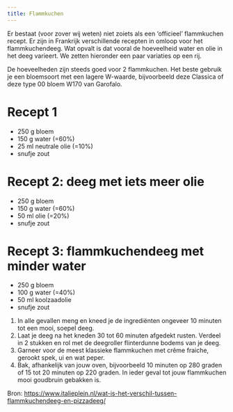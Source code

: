 ```yaml
---
title: Flammkuchen
---
```


Er bestaat (voor zover wij weten) niet zoiets als een ‘officieel’ flammkuchen recept. Er zijn in Frankrijk verschillende recepten in omloop voor het flammkuchendeeg. Wat opvalt is dat vooral de hoeveelheid water en olie in het deeg varieert. We zetten hieronder een paar variaties op een rij.

De hoeveelheden zijn steeds goed voor 2 flammkuchen.
Het beste gebruik je een bloemsoort met een lagere W-waarde, bijvoorbeeld deze Classica of deze type 00 bloem W170 van Garofalo.

# Recept 1
* 250 g bloem
* 150 g water (=60%)
* 25 ml neutrale olie (=10%)
* snufje zout

# Recept 2: deeg met iets meer olie
* 250 g bloem
* 150 g water (=60%)
* 50 ml olie (=20%)
* snufje zout

# Recept 3: flammkuchendeeg met minder water
* 250 g bloem
* 100 g water (=40%)
* 50 ml koolzaadolie
* snufje zout

1. In alle gevallen meng en kneed je de ingrediënten ongeveer 10 minuten tot een mooi, soepel deeg.
2. Laat je deeg na het kneden 30 tot 60 minuten afgedekt rusten. Verdeel in 2 stukken en rol met de deegroller flinterdunne bodems van je deeg.
3. Garneer voor de meest klassieke flammkuchen met crême fraiche, gerookt spek, ui en wat peper.
4. Bak, afhankelijk van jouw oven, bijvoorbeeld 10 minuten op 280 graden of 15 tot 20 minuten op 220 graden. In ieder geval tot jouw flammkuchen mooi goudbruin gebakken is.

Bron: <https://www.italieplein.nl/wat-is-het-verschil-tussen-flammkuchendeeg-en-pizzadeeg/>
